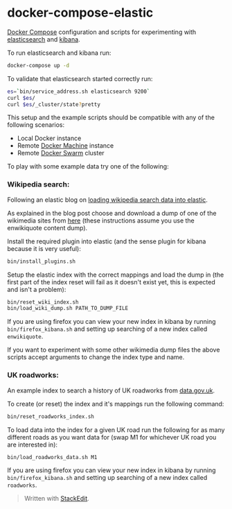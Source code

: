 # docker-compose-elastic

[Docker Compose](https://docs.docker.com/compose/) configuration and scripts for experimenting with [elasticsearch](https://www.elastic.co/) and [kibana](https://www.elastic.co/products/kibana).

To run elasticsearch and kibana run:
```bash
docker-compose up -d
```

To validate that elasticsearch started correctly run:
```bash
es=`bin/service_address.sh elasticsearch 9200`
curl $es/
curl $es/_cluster/state?pretty
```

This setup and the example scripts should be compatible with any of the following scenarios:
- Local Docker instance
- Remote [Docker Machine](https://docs.docker.com/machine/) instance
- Remote [Docker Swarm](https://docs.docker.com/swarm/) cluster

To play with some example data try one of the following:

### Wikipedia search:

Following an elastic blog on [loading wikipedia search data into elastic](https://www.elastic.co/blog/loading-wikipedia).

As explained in the blog post choose and download a dump of one of the wikimedia sites from [here](https://dumps.wikimedia.org/other/cirrussearch/) (these instructions assume you use the enwikiquote content dump).

Install the required plugin into elastic (and the sense plugin for kibana because it is very useful):

```bash
bin/install_plugins.sh
```

Setup the elastic index with the correct mappings and load the dump in (the first part of the index reset will fail as it doesn't exist yet, this is expected and isn't a problem):

```bash
bin/reset_wiki_index.sh
bin/load_wiki_dump.sh PATH_TO_DUMP_FILE
```

If you are using firefox you can view your new index in kibana by running ```bin/firefox_kibana.sh``` and setting up searching of a new index called ```enwikiquote```.

If you want to experiment with some other wikimedia dump files the above scripts accept arguments to change the index type and name.

### UK roadworks:

An example index to search a history of UK roadworks from [data.gov.uk](https://data.gov.uk/data/api/transport).

To create (or reset) the index and it's mappings run the following command:

```bash
bin/reset_roadworks_index.sh
```

To load data into the index for a given UK road run the following for as many different roads as you want data for (swap M1 for whichever UK road you are interested in):

```bash
bin/load_roadworks_data.sh M1
```

If you are using firefox you can view your new index in kibana by running ```bin/firefox_kibana.sh``` and setting up searching of a new index called ```roadworks```.

> Written with [StackEdit](https://stackedit.io/).
